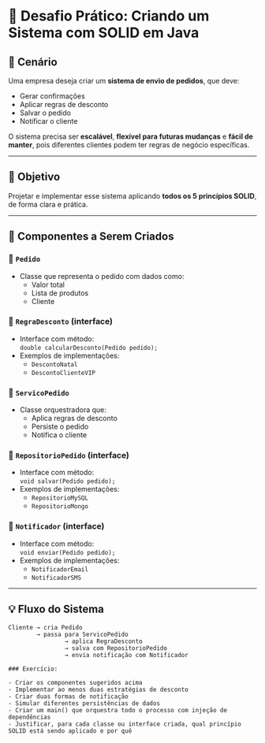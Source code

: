 # 💼 Desafio Prático: Criando um Sistema com SOLID em Java

## 📘 Cenário

Uma empresa deseja criar um **sistema de envio de pedidos**, que deve:
- Gerar confirmações
- Aplicar regras de desconto
- Salvar o pedido
- Notificar o cliente

O sistema precisa ser **escalável**, **flexível para futuras mudanças** e **fácil de manter**, pois diferentes clientes podem ter regras de negócio específicas.

---

## 🎯 Objetivo

Projetar e implementar esse sistema aplicando **todos os 5 princípios SOLID**, de forma clara e prática.

---

## 🧩 Componentes a Serem Criados

### 🔹 `Pedido`
- Classe que representa o pedido com dados como:
  - Valor total
  - Lista de produtos
  - Cliente

### 🔹 `RegraDesconto` (interface)
- Interface com método:  
  `double calcularDesconto(Pedido pedido);`
- Exemplos de implementações:
  - `DescontoNatal`
  - `DescontoClienteVIP`

### 🔹 `ServicoPedido`
- Classe orquestradora que:
  - Aplica regras de desconto
  - Persiste o pedido
  - Notifica o cliente

### 🔹 `RepositorioPedido` (interface)
- Interface com método:  
  `void salvar(Pedido pedido);`
- Exemplos de implementações:
  - `RepositorioMySQL`
  - `RepositorioMongo`

### 🔹 `Notificador` (interface)
- Interface com método:  
  `void enviar(Pedido pedido);`
- Exemplos de implementações:
  - `NotificadorEmail`
  - `NotificadorSMS`

---

## 💡 Fluxo do Sistema

```plaintext
Cliente → cria Pedido
        → passa para ServicoPedido
                → aplica RegraDesconto
                → salva com RepositorioPedido
                → envia notificação com Notificador

### Exercício:

- Criar os componentes sugeridos acima
- Implementar ao menos duas estratégias de desconto
- Criar duas formas de notificação
- Simular diferentes persistências de dados
- Criar um main() que orquestra todo o processo com injeção de dependências
- Justificar, para cada classe ou interface criada, qual princípio SOLID está sendo aplicado e por quê
